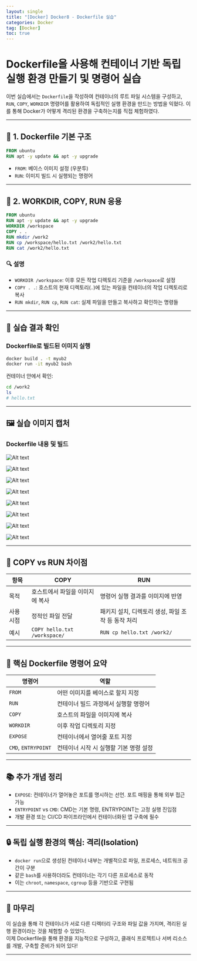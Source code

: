 ```yaml
---
layout: single
title: "[Docker] Docker8 - Dockerfile 실습"
categories: Docker
tag: [Docker]
toc: true
---
```


# Dockerfile을 사용해 컨테이너 기반 독립 실행 환경 만들기 및 명령어 실습

이번 실습에서는 `Dockerfile`을 작성하여 컨테이너의 루트 파일 시스템을 구성하고, `RUN`, `COPY`, `WORKDIR` 명령어를 활용하여 독립적인 실행 환경을 만드는 방법을 익혔다. 이를 통해 Docker가 어떻게 격리된 환경을 구축하는지를 직접 체험하였다.

---

## 🔧 1. Dockerfile 기본 구조

```dockerfile
FROM ubuntu
RUN apt -y update && apt -y upgrade
```

- `FROM`: 베이스 이미지 설정 (우분투)
- `RUN`: 이미지 빌드 시 실행되는 명령어

---

## 📂 2. WORKDIR, COPY, RUN 응용

```dockerfile
FROM ubuntu
RUN apt -y update && apt -y upgrade
WORKDIR /workspace
COPY . .
RUN mkdir /work2
RUN cp /workspace/hello.txt /work2/hello.txt
RUN cat /work2/hello.txt
```

### 🔍 설명
- `WORKDIR /workspace`: 이후 모든 작업 디렉토리 기준을 `/workspace`로 설정
- `COPY . .`: 호스트의 현재 디렉토리(`.`)에 있는 파일을 컨테이너의 작업 디렉토리로 복사
- `RUN mkdir`, `RUN cp`, `RUN cat`: 실제 파일을 만들고 복사하고 확인하는 명령들

---

## 🧪 실습 결과 확인

### Dockerfile로 빌드된 이미지 실행

```bash
docker build . -t myub2
docker run -it myub2 bash
```

컨테이너 안에서 확인:

```bash
cd /work2
ls
# hello.txt
```

---

## 🖼️ 실습 이미지 캡처

### Dockerfile 내용 및 빌드

![Alt text](/assets/DKimages/RunDockerfile.png)

![Alt text](/assets/DKimages/DockerfileBuild.png)

![Alt text](/assets/DKimages/CheckupdateandUPgrade.png)

![Alt text](/assets/DKimages/DockerfiileWorkDIRCOPY.png)

![Alt text](/assets/DKimages/CheckLS.png)

![Alt text](/assets/DKimages/Dockerfilemyub2.png)

![Alt text](/assets/DKimages/buildmyub2.png)

![Alt text](/assets/DKimages/runmyub2.png)

---

## 🧠 COPY vs RUN 차이점

| 항목 | COPY | RUN |
|------|------|-----|
| 목적 | 호스트에서 파일을 이미지에 복사 | 명령어 실행 결과를 이미지에 반영 |
| 사용 시점 | 정적인 파일 전달 | 패키지 설치, 디렉토리 생성, 파일 조작 등 동작 처리 |
| 예시 | `COPY hello.txt /workspace/` | `RUN cp hello.txt /work2/` |

---

## 📌 핵심 Dockerfile 명령어 요약

| 명령어 | 역할 |
|--------|------|
| `FROM` | 어떤 이미지를 베이스로 할지 지정 |
| `RUN` | 컨테이너 빌드 과정에서 실행할 명령어 |
| `COPY` | 호스트의 파일을 이미지에 복사 |
| `WORKDIR` | 이후 작업 디렉토리 지정 |
| `EXPOSE` | 컨테이너에서 열어줄 포트 지정 |
| `CMD`, `ENTRYPOINT` | 컨테이너 시작 시 실행할 기본 명령 설정 |

---

## 📚 추가 개념 정리

- `EXPOSE`: 컨테이너가 열어놓은 포트를 명시하는 선언. 포트 매핑을 통해 외부 접근 가능
- `ENTRYPOINT` vs `CMD`: CMD는 기본 명령, ENTRYPOINT는 고정 실행 진입점
- 개발 환경 또는 CI/CD 파이프라인에서 컨테이너화된 앱 구축에 필수

---

## 🔒 독립 실행 환경의 핵심: 격리(Isolation)

- `docker run`으로 생성된 컨테이너 내부는 개별적으로 파일, 프로세스, 네트워크 공간이 구분
- 같은 `bash`를 사용하더라도 컨테이너는 각기 다른 프로세스로 동작
- 이는 `chroot`, `namespace`, `cgroup` 등을 기반으로 구현됨

---

## 🏁 마무리

이 실습을 통해 각 컨테이너가 서로 다른 디렉터리 구조와 파일 값을 가지며, 격리된 실행 환경이라는 것을 체험할 수 있었다.  
이제 Dockerfile을 통해 환경을 지능적으로 구성하고, 클래식 프로젝트나 서버 리소스를 개발, 구축할 준비가 되어 있다!

---
